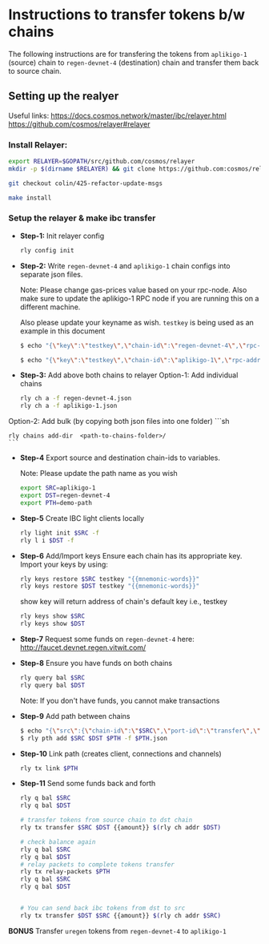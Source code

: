 # Instructions to transfer tokens b/w chains

The following instructions are for transfering the tokens from `aplikigo-1` (source) chain to `regen-devnet-4` (destination) chain and transfer them back to source chain.

## Setting up the realyer

Useful links: https://docs.cosmos.network/master/ibc/relayer.html
https://github.com/cosmos/relayer#relayer

### Install Relayer:
```sh
export RELAYER=$GOPATH/src/github.com/cosmos/relayer
mkdir -p $(dirname $RELAYER) && git clone https://github.com:cosmos/relayer $RELAYER && cd $RELAYER

git checkout colin/425-refactor-update-msgs

make install
```

### Setup the relayer & make ibc transfer
- **Step-1:** Init relayer config

    ```sh
    rly config init
    ```

- **Step-2:** Write `regen-devnet-4` and `aplikigo-1` chain configs into separate json files.

    Note: Please change gas-prices value based on your rpc-node. Also make sure to update the aplikigo-1 RPC node if you are running this on a different machine.

    Also please update your keyname as wish. `testkey` is being used as an example in this document

    ```sh
    $ echo "{\"key\":\"testkey\",\"chain-id\":\"regen-devnet-4\",\"rpc-addr\":\"http://18.220.101.192:26657\",\"account-prefix\":\"regen:\",\"gas-adjustment\":1.5,\"gas-prices\":\"0.025uregen\",\"trusting-period\":\"336h\"}" > regen-devnet-4.json

    $ echo "{\"key\":\"testkey\",\"chain-id\":\"aplikigo-1\",\"rpc-addr\":\"http://localhost:26657\",\"account-prefix\":\"regen:\",\"gas-adjustment\":1.5,\"gas-prices\":\"0.025utree\",\"trusting-period\":\"336h\"}" > aplikigo-1.json
    ```
- **Step-3:** Add above both chains to relayer
Option-1: Add individual chains
    ```sh
    rly ch a -f regen-devnet-4.json
    rly ch a -f aplikigo-1.json
    ```
Option-2: Add bulk (by copying both json files into one folder)
    ```sh

    rly chains add-dir  <path-to-chains-folder>/
    ```
- **Step-4** Export source and destination chain-ids to variables.

    Note: Please update the path name as you wish
    ```sh
    export SRC=aplikigo-1
    export DST=regen-devnet-4
    export PTH=demo-path
    ```
- **Step-5** Create IBC light clients locally
    ```sh
    rly light init $SRC -f 
    rly l i $DST -f
    ```
- **Step-6** Add/Import keys
Ensure each chain has its appropriate key. Import your keys by using:
    ```sh
    rly keys restore $SRC testkey "{{mnemonic-words}}"
    rly keys restore $DST testkey "{{mnemonic-words}}"
    ```
    show key will return address of chain's default key i.e., testkey
    ```sh
    rly keys show $SRC
    rly keys show $DST
    ```

- **Step-7** Request some funds on `regen-devnet-4` here: http://faucet.devnet.regen.vitwit.com/

- **Step-8** Ensure you have funds on both chains
    ```sh
    rly query bal $SRC
    rly query bal $DST
    ```

    Note: If you don't have funds, you cannot make transactions

- **Step-9** Add path between chains
    ```sh
    $ echo "{\"src\":{\"chain-id\":\"$SRC\",\"port-id\":\"transfer\",\"order\":\"unordered\",\"version\":\"ics20-1\"},\"dst\":{\"chain-id\":\"$DST\",\"port-id\":\"transfer\",\"order\":\"unordered\",\"version\":\"ics20-1\"},\"strategy\":{\"type\":\"naive\"}}" > $PTH.json
    $ rly pth add $SRC $DST $PTH -f $PTH.json
    ```

- **Step-10** Link path (creates client, connections and channels)
    ```sh
    rly tx link $PTH
    ```

- **Step-11** Send some funds back and forth
    ```sh
    rly q bal $SRC
    rly q bal $DST

    # transfer tokens from source chain to dst chain
    rly tx transfer $SRC $DST {{amount}} $(rly ch addr $DST)

    # check balance again
    rly q bal $SRC
    rly q bal $DST
    # relay packets to complete tokens transfer
    rly tx relay-packets $PTH
    rly q bal $SRC
    rly q bal $DST


    # You can send back ibc tokens from dst to src
    rly tx transfer $DST $SRC {{amount}} $(rly ch addr $SRC)
    ```

**BONUS** Transfer `uregen` tokens from `regen-devnet-4` to `aplikigo-1`